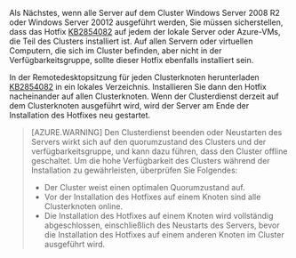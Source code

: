 Als Nächstes, wenn alle Server auf dem Cluster Windows Server 2008 R2 oder Windows Server 20012 ausgeführt werden, Sie müssen sicherstellen, dass das Hotfix [KB2854082](http://support.microsoft.com/kb/2854082) auf jedem der lokale Server oder Azure-VMs, die Teil des Clusters installiert ist. Auf allen Servern oder virtuellen Computern, die sich im Cluster befinden, aber nicht in der Verfügbarkeitsgruppe, sollte dieser Hotfix ebenfalls installiert sein.

In der Remotedesktopsitzung für jeden Clusterknoten herunterladen [KB2854082](http://support.microsoft.com/kb/2854082) in ein lokales Verzeichnis. Installieren Sie dann den Hotfix nacheinander auf allen Clusterknoten. Wenn der Clusterdienst derzeit auf dem Clusterknoten ausgeführt wird, wird der Server am Ende der Installation des Hotfixes neu gestartet.

>[AZURE.WARNING] Den Clusterdienst beenden oder Neustarten des Servers wirkt sich auf den quorumzustand des Clusters und der verfügbarkeitsgruppe, und kann dazu führen, dass den Cluster offline geschaltet. Um die hohe Verfügbarkeit des Clusters während der Installation zu gewährleisten, überprüfen Sie Folgendes:
>
> - Der Cluster weist einen optimalen Quorumzustand auf. 
> - Vor der Installation des Hotfixes auf einem Knoten sind alle Clusterknoten online.
> - Die Installation des Hotfixes auf einem Knoten wird vollständig abgeschlossen, einschließlich des Neustarts des Servers, bevor die Installation des Hotfixes auf einem anderen Knoten im Cluster ausgeführt wird.


